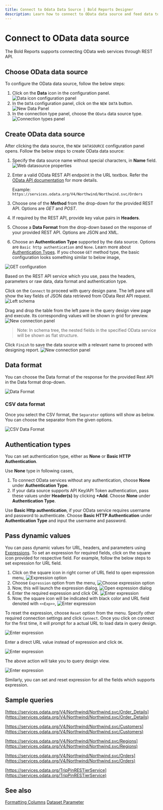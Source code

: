 ```yaml
---
title: Connect to Odata Data Source | Bold Reports Designer
description: Learn how to connect to OData data source and feed data to your RDL reports using Bold Reports Designer. You can connect with the OData using this REST API interface.
---
```


# Connect to OData data source

The Bold Reports supports connecting OData web services through REST API.

## Choose OData data source

To configure the OData data source, follow the below steps:

1. Click on the **Data** icon in the configuration panel.
   ![Data icon configuration panel](/static/assets/on-premise/images/report-designer/manage-data/data-connectors/data-configuration-panel.png '#width=410px')
2. In the `DATA` configuration panel, click on the `NEW DATA` button.
   ![New Data Panel](/static/assets/on-premise/images/report-designer/manage-data/data-connectors/new-data-button.png '#width=355px')
3. In the connection type panel, choose the `OData` data source type.
   ![Connection types panel](/static/assets/on-premise/images/report-designer/manage-data/odata-data-source/connection-types.png '#width=355px')

## Create OData data source

After clicking the data source, the `NEW DATASOURCE` configuration panel opens. Follow the below steps to create OData data source:

1. Specify the data source name without special characters, in **Name** field.
   ![Web datasource properties](/static/assets/on-premise/images/report-designer/manage-data/odata-data-source/initial.png '#width=355px')
2. Enter a valid OData REST API endpoint in the URL textbox. Refer the [OData API documentation](https://www.odata.org/documentation/) for more details.

   Example: `https://services.odata.org/V4/Northwind/Northwind.svc/Orders`
3. Choose one of the **Method** from the drop-down for the provided REST API. Options are *GET* and *POST*.
4. If required by the REST API, provide key value pairs in **Headers**.
5. Choose a **Data Format** from the drop-down based on the response of your provided REST API. Options are JSON and XML.
6. Choose an **Authentication Type** supported by the data source. Options are `Basic http authentication` and `None`. Learn more about [Authentication Types](./../../../manage-data/data-connectors/odata-data-source/#authentication-types).
If you choose `GET` method type, the basic configuration looks something similar to below image,

![GET configuration](/static/assets/on-premise/images/report-designer/manage-data/odata-data-source/get-config.png '#width=355px')

Based on the REST API service which you use, pass the headers, parameters or raw data, data format and authentication type.

Click on the `Connect` to proceed with query design pane. The left pane will show the key fields of JSON data retrieved from OData Rest API request.
![Left schema](/static/assets/on-premise/images/report-designer/manage-data/odata-data-source/left-schema.png '#width=250px')

Drag and drop the table from the left pane in the query design view page and execute. Its corresponding values will be shown in grid for preview.
![New connection panel](/static/assets/on-premise/images/report-designer/manage-data/odata-data-source/execute-schema.png)

> Note: In schema tree, the nested fields in the specified OData service will be shown as flat structure.

Click `Finish` to save the data source with a relevant name to proceed with designing report.
![New connection panel](/static/assets/on-premise/images/report-designer/manage-data/odata-data-source/data-list.png '#width=350px')

## Data format

You can choose the Data format of the response for the provided Rest API in the Data format drop-down.

![Data Format](/static/assets/on-premise/images/report-designer/manage-data/web-data-source/data-format.png '#width=335px')

### CSV data format

Once you select the CSV format, the `Separator` options will show as below. You can choose the separator from the given options.

![CSV Data Format](/static/assets/on-premise/images/report-designer/manage-data/web-data-source/csv-data-format.png '#width=335px')

## Authentication types

You can set authentication type, either as **None** or **Basic HTTP Authentication**.

Use **None** type in following cases,

1. To connect OData services without any authentication, choose **None** under **Authentication Type**.
2. If your data source supports API Key/API Token authentication, pass these values under **Header(s)** by clicking **+Add**. Choose **None** under **Authentication Type**.

Use **Basic Http authentication**, if your OData service requires username and password to authenticate. Choose **Basic HTTP Authentication** under **Authentication Type** and input the username and password.

## Pass dynamic values

You can pass dynamic values for URL, headers, and parameters using [Expressions](./../../../compose-report/expressions/). To set an expression for required fields, click on the square icon provided for respective field. For example, follow the below steps to set expression for URL field.
1. Click on the square icon in right corner of URL field to open expression menu,
![Expression option](/static/assets/on-premise/images/report-designer/manage-data/web-data-source/url-exp-option.png '#width=355px')
2. Choose `Expression` option from the menu,
![Choose expression option](/static/assets/on-premise/images/report-designer/manage-data/web-data-source/expression-menu.png '#width=355px')
3. Now, this will launch the expression dialog,
![Open expression dialog](/static/assets/on-premise/images/report-designer/manage-data/web-data-source/expression-dialog.png '#width=385px')
4. Enter the required expression and click OK.
![Enter expression](/static/assets/on-premise/images/report-designer/manage-data/odata-data-source/enter-expression.png '#width=385px')
5. Now, the square icon will be indicated with black color and URL field denoted with `<<Exp>>`,
![Enter expression](/static/assets/on-premise/images/report-designer/manage-data/web-data-source/url-set-exp-output.png '#width=355px')

To reset the expression, choose `Reset` option from the menu. Specify other required connection settings and click `Connect`. Once you click on connect for the first time, it will prompt for a actual URL to load data in query design.

![Enter expression](/static/assets/on-premise/images/report-designer/manage-data/web-data-source/url-connection-data.png '#width=355px')

Enter a direct URL value instead of expression and click `OK`.

![Enter expression](/static/assets/on-premise/images/report-designer/manage-data/odata-data-source/enter-prompt-url.png '#width=355px')

The above action will take you to query design view.

![Enter expression](/static/assets/on-premise/images/report-designer/manage-data/odata-data-source/query-view.png)

Similarly, you can set and reset expression for all the fields which supports expression.

## Sample queries

[https://services.odata.org/V4/Northwind/Northwind.svc/Order_Details](https://services.odata.org/V4/Northwind/Northwind.svc/Order_Details)

[https://services.odata.org/V4/Northwind/Northwind.svc/Customers](https://services.odata.org/V4/Northwind/Northwind.svc/Customers)

[https://services.odata.org/V4/Northwind/Northwind.svc/Regions](https://services.odata.org/V4/Northwind/Northwind.svc/Regions)

[https://services.odata.org/V4/Northwind/Northwind.svc/Orders](https://services.odata.org/V4/Northwind/Northwind.svc/Orders)

[https://services.odata.org/TripPinRESTierService](https://services.odata.org/TripPinRESTierService)

## See also

[Formatting Columns](./../../../transforming-data/formatting-columns/)
[Dataset Parameter](./../../../transforming-data/link-a-query-parameter-with-a-report-parameter/)